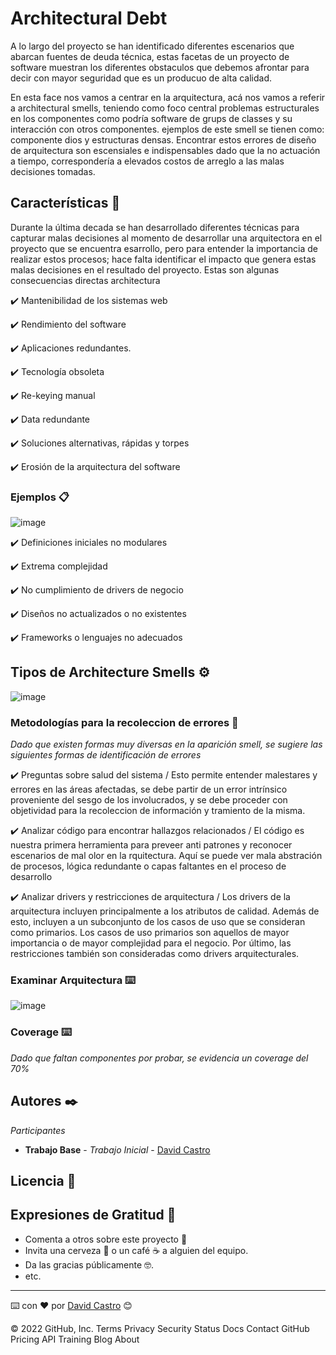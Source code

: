 # Architectural Debt

A lo largo del proyecto se han identificado diferentes escenarios que abarcan fuentes de deuda técnica, estas facetas de un
proyecto de software muestran los diferentes obstaculos que debemos afrontar para decir con mayor seguridad que es un producuo 
de alta calidad.

En esta face nos vamos a centrar en la arquitectura, acá nos vamos a referir a architectural smells, teniendo como foco central
problemas estructurales en los componentes como podría software de grups de classes y su interacción con otros componentes. ejemplos de este smell
se tienen como:  componente dios y estructuras densas. Encontrar estos errores de diseño de arquitectura son escensiales e indispensables
dado que la no actuación a tiempo, correspondería a elevados costos de arreglo a las malas decisiones tomadas.


## Características 📑

Durante la última decada se han desarrollado diferentes técnicas para capturar malas decisiones al momento de desarrollar una arquitectora en el proyecto 
que se encuentra esarrollo, pero para entender la importancia de realizar estos procesos; hace falta identificar el impacto que genera estas malas decisiones 
en el resultado del proyecto. Estas son algunas consecuencias directas architectura

✔️ Mantenibilidad de los sistemas web

✔️ Rendimiento del software

✔️ Aplicaciones redundantes.

✔️ Tecnología obsoleta

✔️ Re-keying manual

✔️ Data redundante

✔️ Soluciones alternativas, rápidas y torpes

✔️ Erosión de la arquitectura del software

### Ejemplos 📋

![image](https://user-images.githubusercontent.com/26014448/161473384-e3045cbb-62b1-4b9b-b475-4960bb5aab38.png)

✔️ Definiciones iniciales no modulares

✔️ Extrema complejidad

✔️ No cumplimiento de drivers de negocio

✔️ Diseños no actualizados o no existentes

✔️ Frameworks o lenguajes no adecuados

 
## Tipos de Architecture Smells ⚙️
![image](https://user-images.githubusercontent.com/26014448/161473794-c854014a-2bd9-4945-9151-5f30dac8142a.png)

### Metodologías para la recoleccion de errores 🔩

_Dado que existen formas muy diversas en la aparición smell, se sugiere las siguientes formas de identificación de errores_

✔️ Preguntas sobre salud del sistema / Esto permite entender malestares y errores en las áreas afectadas, se debe partir de un error intrínsico proveniente del sesgo de 
los involucrados, y se debe proceder con objetividad para la recoleccion de información y tramiento de la misma.

✔️ Analizar código para encontrar hallazgos relacionados / El código es nuestra primera herramienta para preveer anti patrones y reconocer escenarios de mal olor en la rquitectura. 
Aquí se puede ver mala abstración de procesos, lógica redundante o capas faltantes en el proceso de desarrollo

✔️ Analizar drivers y restricciones de arquitectura / Los drivers de la arquitectura incluyen principalmente a los atributos de calidad. Además de esto, incluyen a un 
subconjunto de los casos de uso que se consideran como primarios. Los casos de uso primarios son aquellos de mayor importancia o de mayor complejidad para el negocio. 
Por último, las restricciones también son consideradas como drivers arquitecturales.

### Examinar Arquitectura ⌨️
![image](https://user-images.githubusercontent.com/26014448/161476625-4ab23db8-8a49-45f3-b761-72aa64f18215.png)

### Coverage ⌨️
_Dado que faltan componentes por probar, se evidencia un coverage del 70%_

## Autores ✒️

_Participantes_

* **Trabajo Base** - *Trabajo Inicial* - [David Castro](https://github.com/DavidCastro4444)

## Licencia 📄

## Expresiones de Gratitud 🎁

* Comenta a otros sobre este proyecto 📢    
* Invita una cerveza 🍺 o un café ☕ a alguien del equipo. 
* Da las gracias públicamente 🤓.
* etc.



---
⌨️ con ❤️ por [David Castro](https://github.com/DavidCastro4444) 😊



© 2022 GitHub, Inc.
Terms
Privacy
Security
Status
Docs
Contact GitHub
Pricing
API
Training
Blog
About

